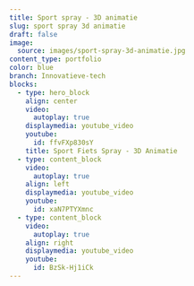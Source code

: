 ```yaml
---
title: Sport spray - 3D animatie
slug: sport spray 3d animatie
draft: false
image:
  source: images/sport-spray-3d-animatie.jpg
content_type: portfolio
color: blue
branch: Innovatieve-tech
blocks:
  - type: hero_block
    align: center
    video:
      autoplay: true
    displaymedia: youtube_video
    youtube:
      id: ffvFXp830sY
    title: Sport Fiets Spray - 3D Animatie
  - type: content_block
    video:
      autoplay: true
    align: left
    displaymedia: youtube_video
    youtube:
      id: xaN7PTYXmnc
  - type: content_block
    video:
      autoplay: true
    align: right
    displaymedia: youtube_video
    youtube:
      id: BzSk-Hj1iCk
---
```

